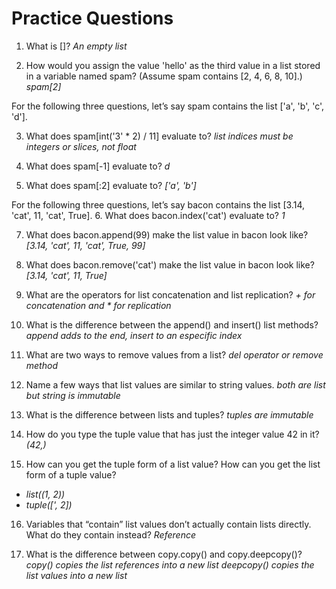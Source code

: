 # Practice Questions

1. What is []?
_An empty list_

2. How would you assign the value 'hello' as the third value in a list stored 
in a variable named spam? (Assume spam contains [2, 4, 6, 8, 10].)
_spam[2]_

For the following three questions, let’s say spam contains the list ['a', 'b', 'c', 'd'].

3. What does spam[int('3' * 2) / 11] evaluate to?
_list indices must be integers or slices, not float_

4. What does spam[-1] evaluate to?
_d_

5. What does spam[:2] evaluate to?
_['a', 'b']_

For the following three questions, let’s say bacon contains the list 
[3.14, 'cat', 11, 'cat', True].
6. What does bacon.index('cat') evaluate to?
_1_

7. What does bacon.append(99) make the list value in bacon look like?
_[3.14, 'cat', 11, 'cat', True, 99]_

8. What does bacon.remove('cat') make the list value in bacon look like?
_[3.14, 'cat', 11, True]_

9. What are the operators for list concatenation and list replication?
_+ for concatenation and * for replication_ 

10. What is the difference between the append() and insert() list methods?
_append adds to the end, insert to an especific index_

11. What are two ways to remove values from a list?
_del operator or remove method_

12. Name a few ways that list values are similar to string values.
_both are list but string is immutable_

13. What is the difference between lists and tuples?
_tuples are immutable_

14. How do you type the tuple value that has just the integer value 42 in it?
_(42,)_

15. How can you get the tuple form of a list value? How can you get the list form of a tuple value?
- _list((1, 2))_
- _tuple([', 2])_

16. Variables that “contain” list values don’t actually contain lists directly. What do they contain instead?
_Reference_

17. What is the difference between copy.copy() and copy.deepcopy()?
_copy() copies the list references into a new list_
_deepcopy() copies the list values into a new list_ 
